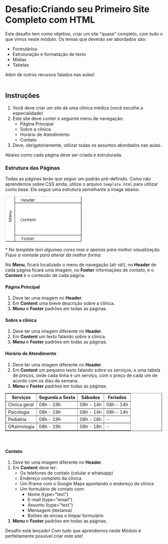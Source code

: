 <h1> Desafio:Criando seu Primeiro Site Completo com HTML</h1>
<p>Este desafio tem como objetivo, criar um site "quase" completo, com tudo o que vimos neste módulo. Os temas que deverão ser abordados são:</p>

<ul>
	<li>
	<div>Formulários</div>
	</li>
	<li>
	<div>Estruturação e formatação de texto</div>
	</li>
	<li>
	<div>Mídias</div>
	</li>
	<li>
	<div>Tabelas</div>
	</li>
</ul>

<div>Além de outros recursos falados nas aulas!</div>

<div>&nbsp;</div>

<h2>Instruções</h2>

<ol>
	<li>Você deve criar um site de uma clínica médica (você escolhe a especialidade)</li>
	<li>Este site deve conter o seguinte menu de navegação:
	<ul>
		<li>Página Principal</li>
		<li>Sobre a clínica</li>
		<li>Horário de Atendimento</li>
		<li>Contato</li>
	</ul>
	</li>
	<li>Deve, obrigatoriamente, utilizar todas os assuntos abordados nas aulas.</li>
</ol>

<p>Abaixo como cada página deve ser criada e estruturada.</p>

<h3>Estrutura das Páginas</h3>

<p>Todas as páginas terão que seguir um padrão pré-definido. Como não aprendemos sobre CSS ainda, utilize o arquivo <code>template.html</code> para utilizar como base. Ele segue uma estrutura semelhante a image abaixo.</p>

<p><img src="06 _criando_seu_primeiro_sit_completo_com_html/img/9jI6f.gif" alt="Estrutura"></p>

<p>* <em>No template tem algumas cores mas é apenas para melhor visualização. Fique a vontade para alterar da melhor forma.</em></p>

<p>No <strong>Menu</strong>, ficará localizado o menu de navegação (ah vá!), no <strong>Header</strong> de cada página ficará uma imagem, no <strong>Footer</strong> informações de contato, e o <strong>Content</strong> é o conteúdo de cada página.</p>

<h4>Página Principal</h4>

<ol>
	<li>
	<div>Deve ter uma imagem no <strong>Header</strong>.</div>
	</li>
	<li>
	<div>Em <strong>Content</strong> uma breve descrição sobre a clínica.</div>
	</li>
	<li>
	<div><strong>Menu</strong> e <strong>Footer</strong> padrões em todas as páginas.</div>
	</li>
</ol>

<h4>Sobre a clínica</h4>

<ol>
	<li>
	<div>Deve ter uma imagem diferente no <strong>Header</strong>.</div>
	</li>
	<li>
	<div>Em <strong>Content</strong> um texto falando sobre a clínica.</div>
	</li>
	<li>
	<div><strong>Menu</strong> e <strong>Footer</strong> padrões em todas as páginas.</div>
	</li>
</ol>

<h4>Horário de Atendimento</h4>

<ol>
	<li>
	<div>Deve ter uma imagem diferente no <strong>Header</strong>.</div>
	</li>
	<li>
	<div>Em <strong>Content</strong> um pequeno texto falando sobre os serviços, e uma tabela de preços, onde cada linha é um serviço, com o preço de cada um de acordo com os dias da semana.</div>
	</li>
	<li>
	<div><strong>Menu</strong> e <strong>Footer</strong> padrões em todas as páginas.</div>
	</li>
</ol>

<table style="width:500px" border="1">
	<thead>
		<tr>
			<th>Serviços</th>
			<th>Segunda a Sexta</th>
			<th>Sábados</th>
			<th>Feriados</th>
		</tr>
	</thead>
	<tbody>
		<tr>
			<td>Clínica geral</td>
			<td>08h - 19h</td>
			<td>08h - 14h</td>
			<td>08h - 14h</td>
		</tr>
		<tr>
			<td>Psicologia</td>
			<td>08h - 19h</td>
			<td>08h - 14h</td>
			<td>08h - 14h</td>
		</tr>
		<tr>
			<td>Pediatria</td>
			<td>08h - 19h</td>
			<td>08h - 18h</td>
			<td>-</td>
		</tr>
		<tr>
			<td>Oftalmologia</td>
			<td>08h - 19h</td>
			<td>08h - 18h</td>
			<td>-</td>
		</tr>
	</tbody>
</table>

<h4>&nbsp;</h4>

<h4>Contato</h4>

<ol>
	<li>
	<div>Deve ter uma imagem diferente no <strong>Header</strong>.</div>
	</li>
	<li>
	<div>Em <strong>Content</strong> deve ter:</div>
      <ul>
    	<li>
    	<div>Os telefones de contato (celular e whatsapp)</div>
    	</li>
    	<li>
    	<div>Endereço completo da clínica</div>
    	</li>
    	<li>
    	<div>Um Iframe com o Google Maps apontando o endereço da clínica</div>
    	</li>
    	<li>
    	<div>Um formulário de contato com:</div>
    	<ul>
    		<li>
    		<div>Nome (type="text")</div>
    		</li>
    		<li>
    		<div>E-mail (type="email")</div>
    		</li>
    		<li>
    		<div>Assunto (type="text")</div>
    		</li>
    		<li>
    		<div>Mensagem (textarea)</div>
    		</li>
    		<li>
    		<div>Botões de envias e limpar formulário</div>
    		</li>
    	</ul>
    	</li>
    </ul>
    </li>
    <li>
    <div><strong>Menu</strong> e <strong>Footer</strong> padrões em todas as páginas.</div>
    </li>

</ol>

<p>Desafio está lançado! Com tudo que aprendemos neste Módulo é perfeitamente possível criar este site!</p>
